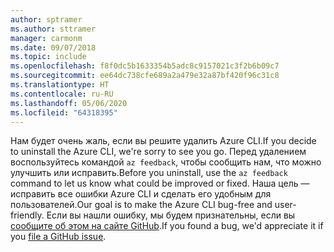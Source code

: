 ```yaml
---
author: sptramer
ms.author: sttramer
manager: carmonm
ms.date: 09/07/2018
ms.topic: include
ms.openlocfilehash: f8f0dc5b1633354b5adc8c9157021c3f2b6b09c7
ms.sourcegitcommit: ee64dc738cfe689a2a479e32a87bf420f96c31c8
ms.translationtype: HT
ms.contentlocale: ru-RU
ms.lasthandoff: 05/06/2020
ms.locfileid: "64318395"
---
```

<span data-ttu-id="6c6a2-101">Нам будет очень жаль, если вы решите удалить Azure CLI.</span><span class="sxs-lookup"><span data-stu-id="6c6a2-101">If you decide to uninstall the Azure CLI, we're sorry to see you go.</span></span> <span data-ttu-id="6c6a2-102">Перед удалением воспользуйтесь командой `az feedback`, чтобы сообщить нам, что можно улучшить или исправить.</span><span class="sxs-lookup"><span data-stu-id="6c6a2-102">Before you uninstall, use the `az feedback` command to let us know what could be improved or fixed.</span></span> <span data-ttu-id="6c6a2-103">Наша цель — исправить все ошибки Azure CLI и сделать его удобным для пользователей.</span><span class="sxs-lookup"><span data-stu-id="6c6a2-103">Our goal is to make the Azure CLI bug-free and user-friendly.</span></span> <span data-ttu-id="6c6a2-104">Если вы нашли ошибку, мы будем признательны, если вы [сообщите об этом на сайте GitHub](https://github.com/Azure/azure-cli/issues).</span><span class="sxs-lookup"><span data-stu-id="6c6a2-104">If you found a bug, we'd appreciate it if you [file a GitHub issue](https://github.com/Azure/azure-cli/issues).</span></span>
